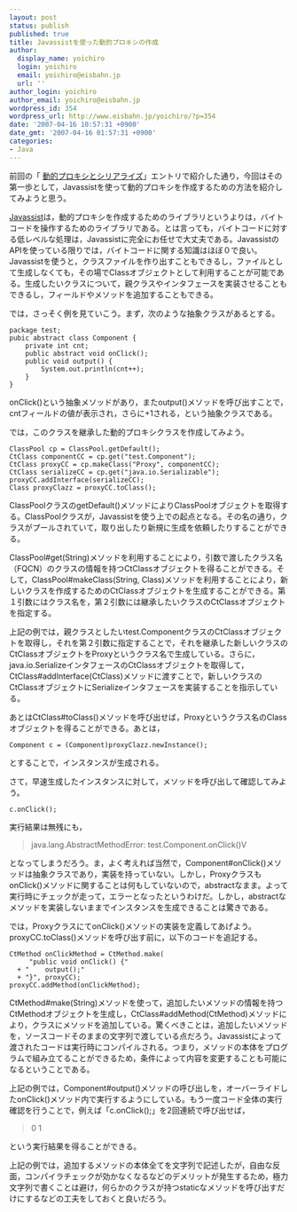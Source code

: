 ```yaml
---
layout: post
status: publish
published: true
title: Javassistを使った動的プロキシの作成
author:
  display_name: yoichiro
  login: yoichiro
  email: yoichiro@eisbahn.jp
  url: ''
author_login: yoichiro
author_email: yoichiro@eisbahn.jp
wordpress_id: 354
wordpress_url: http://www.eisbahn.jp/yoichiro/?p=354
date: '2007-04-16 10:57:31 +0900'
date_gmt: '2007-04-16 01:57:31 +0900'
categories:
- Java
---
```


前回の「
[動的プロキシとシリアライズ](http://www.eisbahn.jp/yoichiro/2007/04/post_141.html)」エントリで紹介した通り，今回はその第一歩として，Javassistを使って動的プロキシを作成するための方法を紹介してみようと思う。

[Javassist](http://www.csg.is.titech.ac.jp/~chiba/javassist/)は，動的プロキシを作成するためのライブラリというよりは，バイトコードを操作するためのライブラリである。とは言っても，バイトコードに対する低レベルな処理は，Javassistに完全にお任せで大丈夫である。JavassistのAPIを使っている限りでは，バイトコードに関する知識はほぼ０で良い。Javassistを使うと，クラスファイルを作り出すこともできるし，ファイルとして生成しなくても，その場でClassオブジェクトとして利用することが可能である。生成したいクラスについて，親クラスやインタフェースを実装させることもできるし，フィールドやメソッドを追加することもできる。

では，さっそく例を見ていこう。まず，次のような抽象クラスがあるとする。

```
package test;
pubic abstract class Component {
    private int cnt;
    public abstract void onClick();
    public void output() {
        System.out.println(cnt++);
    }
}
```

onClick()という抽象メソッドがあり，またoutput()メソッドを呼び出すことで，cntフィールドの値が表示され，さらに+1される，という抽象クラスである。

では，このクラスを継承した動的プロキシクラスを作成してみよう。

```
ClassPool cp = ClassPool.getDefault();
CtClass componentCC = cp.get("test.Component");
CtClass proxyCC = cp.makeClass("Proxy", componentCC);
CtClass serializeCC = cp.get("java.io.Serializable");
proxyCC.addInterface(serializeCC);
Class proxyClazz = proxyCC.toClass();
```

ClassPoolクラスのgetDefault()メソッドによりClassPoolオブジェクトを取得する。ClassPoolクラスが，Javassistを使う上での起点となる。その名の通り，クラスがプールされていて，取り出したり新規に生成を依頼したりすることができる。

ClassPool#get(String)メソッドを利用することにより，引数で渡したクラス名（FQCN）のクラスの情報を持つCtClassオブジェクトを得ることができる。そして，ClassPool#makeClass(String, Class)メソッドを利用することにより，新しいクラスを作成するためのCtClassオブジェクトを生成することができる。第１引数にはクラス名を，第２引数には継承したいクラスのCtClassオブジェクトを指定する。

上記の例では，親クラスとしたいtest.ComponentクラスのCtClassオブジェクトを取得し，それを第２引数に指定することで，それを継承した新しいクラスのCtClassオブジェクトをProxyというクラス名で生成している。さらに，java.io.SerializeインタフェースのCtClassオブジェクトを取得して，CtClass#addInterface(CtClass)メソッドに渡すことで，新しいクラスのCtClassオブジェクトにSerializeインタフェースを実装することを指示している。

あとはCtClass#toClass()メソッドを呼び出せば，Proxyというクラス名のClassオブジェクトを得ることができる。あとは，

```
Component c = (Component)proxyClazz.newInstance();
```

とすることで，インスタンスが生成される。

さて，早速生成したインスタンスに対して，メソッドを呼び出して確認してみよう。

```
c.onClick();
```

実行結果は無残にも，

>java.lang.AbstractMethodError: test.Component.onClick()V


となってしまうだろう。ま，よく考えれば当然で，Component#onClick()メソッドは抽象クラスであり，実装を持っていない。しかし，ProxyクラスもonClick()メソッドに関することは何もしていないので，abstractなまま。よって実行時にチェックが走って，エラーとなったというわけだ。しかし，abstractなメソッドを実装しないままでインスタンスを生成できることは驚きである。

では，ProxyクラスにてonClick()メソッドの実装を定義してあげよう。proxyCC.toClass()メソッドを呼び出す前に，以下のコードを追記する。

```
CtMethod onClickMethod = CtMethod.make(
     "public void onClick() {"
  + "    output();"
  + "}", proxyCC);
proxyCC.addMethod(onClickMethod);
```

CtMethod#make(String)メソッドを使って，追加したいメソッドの情報を持つCtMethodオブジェクトを生成し，CtClass#addMethod(CtMethod)メソッドにより，クラスにメソッドを追加している。驚くべきことは，追加したいメソッドを，ソースコードそのままの文字列で渡している点だろう。Javassistによって渡されたコードは実行時にコンパイルされる。つまり，メソッドの本体をプログラムで組み立てることができるため，条件によって内容を変更することも可能になるということである。

上記の例では，Component#output()メソッドの呼び出しを，オーバーライドしたonClick()メソッド内で実行するようにしている。もう一度コード全体の実行確認を行うことで，例えば「c.onClick();」を2回連続で呼び出せば，

>0
1


という実行結果を得ることができる。

上記の例では，追加するメソッドの本体全てを文字列で記述したが，自由な反面，コンパイラチェックが効かなくなるなどのデメリットが発生するため，極力文字列で書くことは避け，何らかのクラスが持つstaticなメソッドを呼び出すだけにするなどの工夫をしておくと良いだろう。
